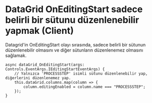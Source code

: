 # DataGrid OnEditingStart sadece belirli bir sütunu düzenlenebilir yapmak (Client)

Datagrid'in OnEditingStart olayı sırasında, sadece belirli bir sütunun düzenlenebilir olmasını ve diğer sütunların düzenlenemez olmasını sağlamak.

```
async dataGrid_OnEditingStart(args: Controls.EventArgs.IEditingStartEventArgs) {
    // Yalnızca 'PROCESSSTEP' isimli sütunu düzenlenebilir yap, diğerlerini düzenlenemez yap.
    this.dataGrid.columns.map(column => {
        column.editingEnabled = column.name === "PROCESSSTEP";
    });
}
```

